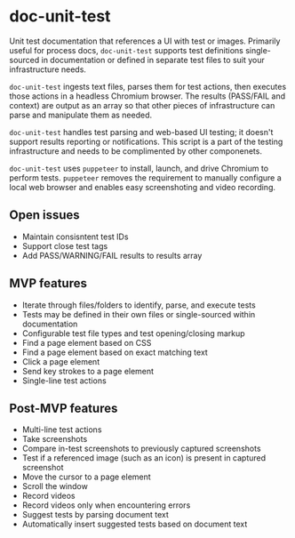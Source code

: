 # doc-unit-test

Unit test documentation that references a UI with test or images. Primarily useful for process docs, `doc-unit-test` supports test definitions single-sourced in documentation or defined in separate test files to suit your infrastructure needs.

`doc-unit-test` ingests text files, parses them for test actions, then executes those actions in a headless Chromium browser. The results (PASS/FAIL and context) are output as an array so that other pieces of infrastructure can parse and manipulate them as needed.

`doc-unit-test` handles test parsing and web-based UI testing; it doesn't support results reporting or notifications. This script is a part of the testing infrastructure and needs to be complimented by other componenets.

`doc-unit-test` uses `puppeteer` to install, launch, and drive Chromium to perform tests. `puppeteer` removes the requirement to manually configure a local web browser and enables easy screenshoting and video recording.

## Open issues

*   Maintain consisntent test IDs
*   Support close test tags
*   Add PASS/WARNING/FAIL results to results array

## MVP features

*   Iterate through files/folders to identify, parse, and execute tests
*   Tests may be defined in their own files or single-sourced within documentation
*   Configurable test file types and test opening/closing markup
*   Find a page element based on CSS
*   Find a page element based on exact matching text
*   Click a page element
*   Send key strokes to a page element
*   Single-line test actions

## Post-MVP features

*   Multi-line test actions
*   Take screenshots
*   Compare in-test screenshots to previously captured screenshots
*   Test if a referenced image (such as an icon) is present in captured screenshot
*   Move the cursor to a page element
*   Scroll the window
*   Record videos
*   Record videos only when encountering errors
*   Suggest tests by parsing document text
*   Automatically insert suggested tests based on document text